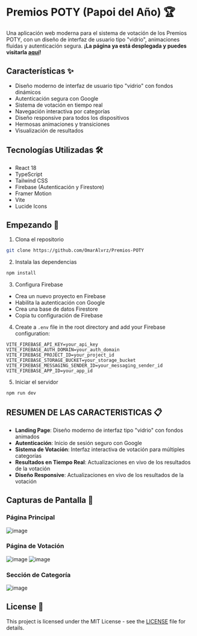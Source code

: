 # Premios POTY (Papoi del Año) 🏆

Una aplicación web moderna para el sistema de votación de los Premios POTY, con un diseño de interfaz de usuario tipo "vidrio", animaciones fluidas y autenticación segura. **¡La página ya está desplegada y puedes visitarla [aquí](https://papoiawards.netlify.app/)!**

## Características ✨

- Diseño moderno de interfaz de usuario tipo "vidrio" con fondos dinámicos
- Autenticación segura con Google
- Sistema de votación en tiempo real
- Navegación interactiva por categorías
- Diseño responsive para todos los dispositivos
- Hermosas animaciones y transiciones
- Visualización de resultados

## Tecnologías Utilizadas 🛠️

- React 18
- TypeScript
- Tailwind CSS
- Firebase (Autenticación y Firestore)
- Framer Motion
- Vite
- Lucide Icons

## Empezando 🚀

1. Clona el repositorio
```bash
git clone https://github.com/OmarAlvrz/Premios-POTY
```

2. Instala las dependencias
```bash
npm install
```

3. Configura Firebase
- Crea un nuevo proyecto en Firebase
- Habilita la autenticación con Google
- Crea una base de datos Firestore
- Copia tu configuración de Firebase

4. Create a `.env` file in the root directory and add your Firebase configuration:
```env
VITE_FIREBASE_API_KEY=your_api_key
VITE_FIREBASE_AUTH_DOMAIN=your_auth_domain
VITE_FIREBASE_PROJECT_ID=your_project_id
VITE_FIREBASE_STORAGE_BUCKET=your_storage_bucket
VITE_FIREBASE_MESSAGING_SENDER_ID=your_messaging_sender_id
VITE_FIREBASE_APP_ID=your_app_id
```

5. Iniciar el servidor
```bash
npm run dev
```

## RESUMEN DE LAS CARACTERISTICAS 📋

- **Landing Page**: Diseño moderno de interfaz tipo "vidrio" con fondos animados
- **Autenticación**: Inicio de sesión seguro con Google
- **Sistema de Votación**: Interfaz interactiva de votación para múltiples categorías
- **Resultados en Tiempo Real**: Actualizaciones en vivo de los resultados de la votación
- **Diseño Responsive**: Actualizaciones en vivo de los resultados de la votación

## Capturas de Pantalla 📸

### Página Principal
![image](https://github.com/user-attachments/assets/260c4291-4ea5-4bd2-9974-1551f76c86a2)

### Página de Votación
![image](https://github.com/user-attachments/assets/1f95ff9c-8098-49a4-bf3a-0c506d24253e)
![image](https://github.com/user-attachments/assets/ab31e083-f237-464e-9ab5-86e2fa63efaa)

### Sección de Categoría
![image](https://github.com/user-attachments/assets/272b671f-6b29-4da6-af24-7dc8bd2dee49)



## License 📄

This project is licensed under the MIT License - see the [LICENSE](LICENSE) file for details.
